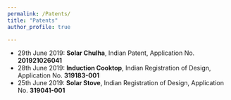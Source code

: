```yaml
---
permalink: /Patents/
title: "Patents"
author_profile: true

---
```


* 29th June 2019: **Solar Chulha**, Indian Patent, Application No. **201921026041**
* 28th June 2019: **Induction Cooktop**, Indian Registration of Design, Application No. **319183-001**
* 25th June 2019: **Solar Stove**, Indian Registration of Design, Application No. **319041-001**

